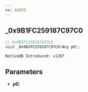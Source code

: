 ```yaml
---
ns: AUDIO
---
```

## _0x9B1FC259187C97C0

```c
// 0x9B1FC259187C97C0
void _0x9B1FC259187C97C0(Any p0);
```

```
NativeDB Introduced: v1207
```

## Parameters
* **p0**:
